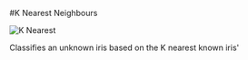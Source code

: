 #K Nearest Neighbours


![K Nearest](https://upload.wikimedia.org/wikipedia/commons/e/e7/KnnClassification.svg "Example problem from: https://commons.wikimedia.org/wiki/File:KnnClassification.svg")
 

Classifies an unknown iris based on the K nearest known iris'
